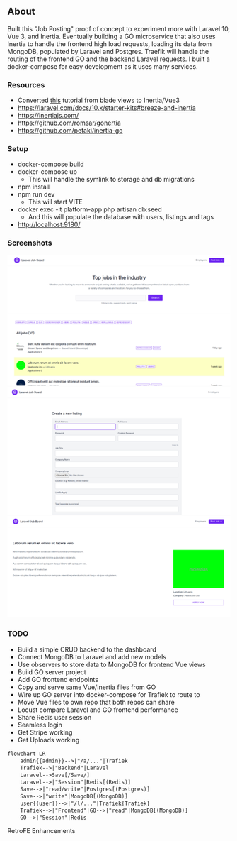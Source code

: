 ## About 

Built this "Job Posting" proof of concept to experiment more with Laravel 10, Vue 3, and Inertia. Eventually building a GO microservice that also uses Inertia to handle the frontend high load requests, loading its data from MongoDB, populated by Laravel and Postgres. Traefik will handle the routing of the frontend GO and the backend Laravel requests. I built a docker-compose for easy development as it uses many services.

### Resources
- Converted [this](https://www.youtube.com/playlist?list=PL36CGZHZJqsWs907QwJrWSbN2g2NNPn6w) tutorial from blade views to Inertia/Vue3 
- https://laravel.com/docs/10.x/starter-kits#breeze-and-inertia
- https://inertiajs.com/
- https://github.com/romsar/gonertia
- https://github.com/petaki/inertia-go

### Setup
- docker-compose build
- docker-compose up
  - This will handle the symlink to storage and db migrations
- npm install
- npm run dev
  - This will start VITE
- docker exec -it platform-app php artisan db:seed
  - And this will populate the database with users, listings and tags
- [http://localhost:9180/](http://localhost:9180/)

### Screenshots
![](./readme/list.png)
![](./readme/create.png)
![](./readme/view.png)

### TODO
- Build a simple CRUD backend to the dashboard
- Connect MongoDB to Laravel and add new models
- Use observers to store data to MongoDB for frontend Vue views
- Build GO server project
- Add GO frontend endpoints
- Copy and serve same Vue/Inertia files from GO
- Wire up GO server into docker-compose for Trafiek to route to
- Move Vue files to own repo that both repos can share
- Locust compare Laravel and GO frontend performance
- Share Redis user session
- Seamless login
- Get Stripe working
- Get Uploads working

```mermaid
flowchart LR
    admin{{admin}}-->|"/a/..."|Trafiek
    Trafiek-->|"Backend"|Laravel
    Laravel-->Save[/Save/]
    Laravel-->|"Session"|Redis[(Redis)]
    Save-->|"read/write"|Postgres[(Postgres)]
    Save-->|"write"|MongoDB[(MongoDB)]
    user{{user}}-->|"/l/..."|Trafiek{Trafiek}
    Trafiek-->|"Frontend"|GO-->|"read"|MongoDB[(MongoDB)]
    GO-->|"Session"|Redis
```
RetroFE Enhancements
